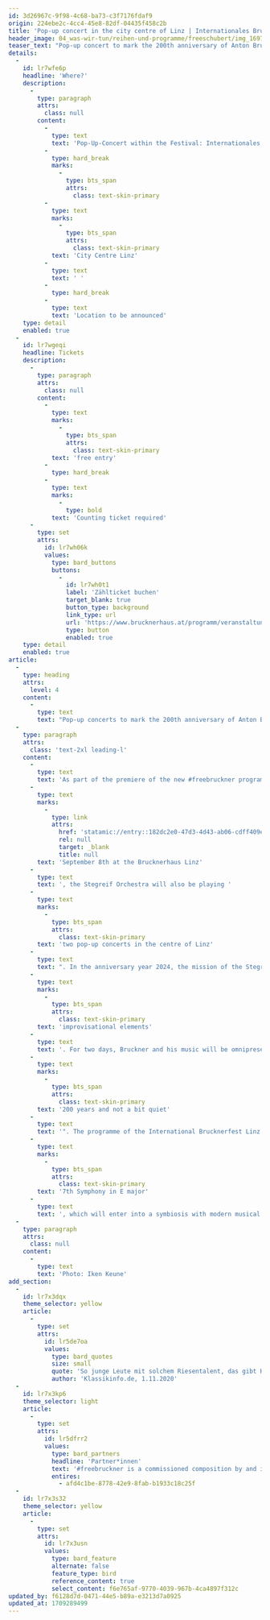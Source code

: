 ```yaml
---
id: 3d26967c-9f98-4c68-ba73-c3f7176fdaf9
origin: 224ebe2c-4cc4-45e8-82df-04435f458c2b
title: 'Pop-up concert in the city centre of Linz | Internationales Brucknerfest Linz'
header_image: 04_was-wir-tun/reihen-und-programme/freeschubert/img_1697_grabowsee_schubert_c_iken-keune.jpg
teaser_text: "Pop-up concert to mark the 200th anniversary of Anton Bruckner's birth | Internationales Brucknerfest Linz"
details:
  -
    id: lr7wfe6p
    headline: 'Where?'
    description:
      -
        type: paragraph
        attrs:
          class: null
        content:
          -
            type: text
            text: 'Pop-Up-Concert within the Festival: Internationales Brucknerfest Linz'
          -
            type: hard_break
            marks:
              -
                type: bts_span
                attrs:
                  class: text-skin-primary
          -
            type: text
            marks:
              -
                type: bts_span
                attrs:
                  class: text-skin-primary
            text: 'City Centre Linz'
          -
            type: text
            text: ' '
          -
            type: hard_break
          -
            type: text
            text: 'Location to be announced'
    type: detail
    enabled: true
  -
    id: lr7wgeqi
    headline: Tickets
    description:
      -
        type: paragraph
        attrs:
          class: null
        content:
          -
            type: text
            marks:
              -
                type: bts_span
                attrs:
                  class: text-skin-primary
            text: 'free entry'
          -
            type: hard_break
          -
            type: text
            marks:
              -
                type: bold
            text: 'Counting ticket required'
      -
        type: set
        attrs:
          id: lr7wh06k
          values:
            type: bard_buttons
            buttons:
              -
                id: lr7wh0t1
                label: 'Zählticket buchen'
                target_blank: true
                button_type: background
                link_type: url
                url: 'https://www.brucknerhaus.at/programm/veranstaltungen/bruckner-aus-dem-stegreif-06.09.2024-17-00'
                type: button
                enabled: true
    type: detail
    enabled: true
article:
  -
    type: heading
    attrs:
      level: 4
    content:
      -
        type: text
        text: "Pop-up concerts to mark the 200th anniversary of Anton Bruckner's birth"
  -
    type: paragraph
    attrs:
      class: 'text-2xl leading-l'
    content:
      -
        type: text
        text: 'As part of the premiere of the new #freebruckner programme on '
      -
        type: text
        marks:
          -
            type: link
            attrs:
              href: 'statamic://entry::182dc2e0-47d3-4d43-ab06-cdff409e24ff'
              rel: null
              target: _blank
              title: null
        text: 'September 8th at the Brucknerhaus Linz'
      -
        type: text
        text: ', the Stegreif Orchestra will also be playing '
      -
        type: text
        marks:
          -
            type: bts_span
            attrs:
              class: text-skin-primary
        text: 'two pop-up concerts in the centre of Linz'
      -
        type: text
        text: ". In the anniversary year 2024, the mission of the Stegreif Orchester and the Brucknerfest is to bring the music of the birthday boy out into the city on September 5th and 6th. The pop-up concerts will feature excerpts from Bruckner's works, creatively altered and transformed and enriched with "
      -
        type: text
        marks:
          -
            type: bts_span
            attrs:
              class: text-skin-primary
        text: 'improvisational elements'
      -
        type: text
        text: '. For two days, Bruckner and his music will be omnipresent in the streets and squares of Linz, in the station concourse as well as in churches and museums, true to the motto "'
      -
        type: text
        marks:
          -
            type: bts_span
            attrs:
              class: text-skin-primary
        text: '200 years and not a bit quiet'
      -
        type: text
        text: '". The programme of the International Brucknerfest Linz will of course include recompositions by the composer, in particular excerpts from the '
      -
        type: text
        marks:
          -
            type: bts_span
            attrs:
              class: text-skin-primary
        text: '7th Symphony in E major'
      -
        type: text
        text: ', which will enter into a symbiosis with modern musical trends through improvisation and performative elements.'
  -
    type: paragraph
    attrs:
      class: null
    content:
      -
        type: text
        text: 'Photo: Iken Keune'
add_section:
  -
    id: lr7x3dqx
    theme_selector: yellow
    article:
      -
        type: set
        attrs:
          id: lr5de7oa
          values:
            type: bard_quotes
            size: small
            quote: 'So junge Leute mit solchem Riesentalent, das gibt Hoffnung für die Zukunft, das begeistert das Publikum. Dieser Ausbruch von unbändiger Musizierlust wirkte wie ein Aufschrei vor dem erzwungenen Verstummen. Animiert gehen die Menschen nachhause.'
            author: 'Klassikinfo.de, 1.11.2020'
  -
    id: lr7x3kp6
    theme_selector: light
    article:
      -
        type: set
        attrs:
          id: lr5dfrr2
          values:
            type: bard_partners
            headline: 'Partner*innen'
            text: '#freebruckner is a commissioned composition by and in collaboration with the Brucknerhaus Linz'
            entires:
              - afd4c1be-8778-42e9-8fab-b1933c18c25f
  -
    id: lr7x3s32
    theme_selector: yellow
    article:
      -
        type: set
        attrs:
          id: lr7x3usn
          values:
            type: bard_feature
            alternate: false
            feature_type: bird
            reference_content: true
            select_content: f6e765af-9770-4039-967b-4ca4897f312c
updated_by: f6128d7d-0471-44e5-b89a-e3213d7a0925
updated_at: 1709289499
---
```

